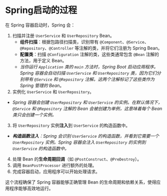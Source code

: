 # Spring启动的过程

在 Spring 容器启动时，Spring 会：

1. 扫描并注册 `UserService` 和 `UserRepository` Bean。
    - **组件扫描**：根据包路径扫描类，识别带有 `@Component`、`@Service`、`@Repository`、`@Controller` 等注解的类，并将它们注册为 Spring Bean。
    - **配置类**：扫描 `@Configuration` 注解的类，这些类通常包含 `@Bean` 注解的方法，用于定义 Bean。
    - *当你运行 `Application` 类的 `main` 方法时，Spring Boot 启动应用程序。Spring 容器会自动扫描 `UserService` 和 `UserRepository` 类，因为它们分别带有 `@Service` 和 `@Repository` 注解。这两个注解标记了这些类作为 Spring 管理的 Bean*。
2. 实例化 `UserService` 和 `UserRepository`。
- *Spring 容器会创建 `UserRepository` 和 `UserService` 的实例。在默认情况下，`@Service` 和 `@Repository` 注解的 Bean 会被创建为单例，这意味着每个 Bean 类只会创建一个实例。*
3. 将 `UserRepository` 实例**注入**到 `UserService` 的构造函数中。
- ***构造函数注入**：Spring 会识别 `UserService` 的构造函数，并看到它需要一个 `UserRepository` 实例。Spring 容器会注入 `UserRepository` 的实例到 `UserService` 的构造函数中。*
4. 处理 Bean 的**生命周期回调**（如 `@PostConstruct`、`@PreDestroy`）。
5. 调用 `BeanPostProcessor` 进行额外的处理。
6. 完成容器启动，应用程序可以开始处理请求。

这个流程确保了 Spring 容器能够正确管理 Bean 的生命周期和依赖关系，使得应用程序能够高效地运行。